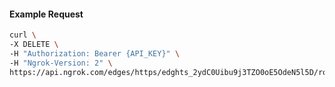 <!-- Code generated for API Clients. DO NOT EDIT. -->

#### Example Request

```bash
curl \
-X DELETE \
-H "Authorization: Bearer {API_KEY}" \
-H "Ngrok-Version: 2" \
https://api.ngrok.com/edges/https/edghts_2ydC0Uibu9j3TZO0oE5OdeN5l5D/routes/edghtsrt_2ydC0XQPTKuhKOyMVpKTu631dKs/compression
```
